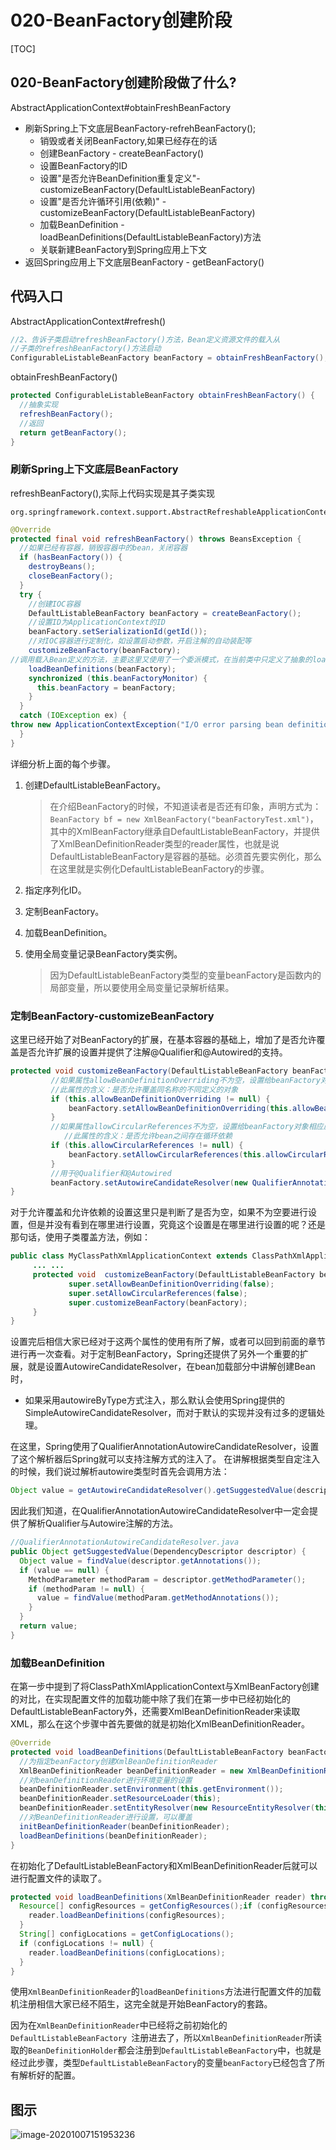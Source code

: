 # 020-BeanFactory创建阶段

[TOC]

## 020-BeanFactory创建阶段做了什么?

AbstractApplicationContext#obtainFreshBeanFactory

- 刷新Spring上下文底层BeanFactory-refrehBeanFactory();
  - 销毁或者关闭BeanFactory,如果已经存在的话
  - 创建BeanFactory - createBeanFactory()
  - 设置BeanFactory的ID
  - 设置"是否允许BeanDefinition重复定义"- customizeBeanFactory(DefaultListableBeanFactory)
  - 设置"是否允许循环引用(依赖)" - customizeBeanFactory(DefaultListableBeanFactory)
  - 加载BeanDefinition - loadBeanDefinitions(DefaultListableBeanFactory)方法
  - 关联新建BeanFactory到Spring应用上下文
- 返回Spring应用上下文底层BeanFactory - getBeanFactory()

## 代码入口

AbstractApplicationContext#refresh()

```java
//2、告诉子类启动refreshBeanFactory()方法，Bean定义资源文件的载入从
//子类的refreshBeanFactory()方法启动
ConfigurableListableBeanFactory beanFactory = obtainFreshBeanFactory();
```

obtainFreshBeanFactory()

```java
protected ConfigurableListableBeanFactory obtainFreshBeanFactory() {
  //抽象实现
  refreshBeanFactory();
  //返回
  return getBeanFactory();
}
```

### 刷新Spring上下文底层BeanFactory

refreshBeanFactory(),实际上代码实现是其子类实现

```
org.springframework.context.support.AbstractRefreshableApplicationContext#refreshBeanFactory
```

```java
@Override
protected final void refreshBeanFactory() throws BeansException {
  //如果已经有容器，销毁容器中的bean，关闭容器
  if (hasBeanFactory()) {
    destroyBeans();
    closeBeanFactory();
  }
  try {
    //创建IOC容器
    DefaultListableBeanFactory beanFactory = createBeanFactory();
    //设置ID为ApplicationContext的ID
    beanFactory.setSerializationId(getId());
    //对IOC容器进行定制化，如设置启动参数，开启注解的自动装配等
    customizeBeanFactory(beanFactory);
//调用载入Bean定义的方法，主要这里又使用了一个委派模式，在当前类中只定义了抽象的loadBeanDefinitions方法，具体的实现调用子类容器
    loadBeanDefinitions(beanFactory);
    synchronized (this.beanFactoryMonitor) {
      this.beanFactory = beanFactory;
    }
  }
  catch (IOException ex) {
throw new ApplicationContextException("I/O error parsing bean definition source for " + getDisplayName(), ex);
  }
}
```

详细分析上面的每个步骤。

1. 创建DefaultListableBeanFactory。

   > 在介绍BeanFactory的时候，不知道读者是否还有印象，声明方式为：`BeanFactory bf = new XmlBeanFactory("beanFactoryTest.xml")`，其中的XmlBeanFactory继承自DefaultListableBeanFactory，并提供了XmlBeanDefinitionReader类型的reader属性，也就是说DefaultListableBeanFactory是容器的基础。必须首先要实例化，那么在这里就是实例化DefaultListableBeanFactory的步骤。

2. 指定序列化ID。

3. 定制BeanFactory。

4. 加载BeanDefinition。

5. 使用全局变量记录BeanFactory类实例。

   > 因为DefaultListableBeanFactory类型的变量beanFactory是函数内的局部变量，所以要使用全局变量记录解析结果。

### 定制BeanFactory-customizeBeanFactory

这里已经开始了对BeanFactory的扩展，在基本容器的基础上，增加了是否允许覆盖是否允许扩展的设置并提供了注解@Qualifier和@Autowired的支持。

```java
protected void customizeBeanFactory(DefaultListableBeanFactory beanFactory) {
         //如果属性allowBeanDefinitionOverriding不为空，设置给beanFactory对象相应属性，
         //此属性的含义：是否允许覆盖同名称的不同定义的对象
         if (this.allowBeanDefinitionOverriding != null) {
             beanFactory.setAllowBeanDefinitionOverriding(this.allowBeanDefinitionOverriding);
         }
         //如果属性allowCircularReferences不为空，设置给beanFactory对象相应属性，         
  			//此属性的含义：是否允许bean之间存在循环依赖
         if (this.allowCircularReferences != null) {
             beanFactory.setAllowCircularReferences(this.allowCircularReferences);
         }
         //用于@Qualifier和@Autowired 
         beanFactory.setAutowireCandidateResolver(new QualifierAnnotationAutowireCandidateResolver());
}
```

对于允许覆盖和允许依赖的设置这里只是判断了是否为空，如果不为空要进行设置，但是并没有看到在哪里进行设置，究竟这个设置是在哪里进行设置的呢？还是那句话，使用子类覆盖方法，例如：

```java
public class MyClassPathXmlApplicationContext extends ClassPathXmlApplicationContext{
     ... ...
     protected void  customizeBeanFactory(DefaultListableBeanFactory beanFactory) {
             super.setAllowBeanDefinitionOverriding(false);
             super.setAllowCircularReferences(false);
             super.customizeBeanFactory(beanFactory);
     }
}
```

设置完后相信大家已经对于这两个属性的使用有所了解，或者可以回到前面的章节进行再一次查看。对于定制BeanFactory，Spring还提供了另外一个重要的扩展，就是设置AutowireCandidateResolver，在bean加载部分中讲解创建Bean时，

- 如果采用autowireByType方式注入，那么默认会使用Spring提供的SimpleAutowireCandidateResolver，而对于默认的实现并没有过多的逻辑处理。

在这里，Spring使用了QualifierAnnotationAutowireCandidateResolver，设置了这个解析器后Spring就可以支持注解方式的注入了。
在讲解根据类型自定注入的时候，我们说过解析autowire类型时首先会调用方法：

```java
Object value = getAutowireCandidateResolver().getSuggestedValue(descriptor);
```

因此我们知道，在QualifierAnnotationAutowireCandidateResolver中一定会提供了解析Qualifier与Autowire注解的方法。

```java
//QualifierAnnotationAutowireCandidateResolver.java
public Object getSuggestedValue(DependencyDescriptor descriptor) {
  Object value = findValue(descriptor.getAnnotations());
  if (value == null) {
    MethodParameter methodParam = descriptor.getMethodParameter();
    if (methodParam != null) {
      value = findValue(methodParam.getMethodAnnotations());
    }
  }
  return value;
}
```

### 加载BeanDefinition

在第一步中提到了将ClassPathXmlApplicationContext与XmlBeanFactory创建的对比，在实现配置文件的加载功能中除了我们在第一步中已经初始化的DefaultListableBeanFactory外，还需要XmlBeanDefinitionReader来读取XML，那么在这个步骤中首先要做的就是初始化XmlBeanDefinitionReader。


```java
@Override
protected void loadBeanDefinitions(DefaultListableBeanFactory beanFactory) throws BeansException, IOException {
  //为指定beanFactory创建XmlBeanDefinitionReader
  XmlBeanDefinitionReader beanDefinitionReader = new XmlBeanDefinitionReader(beanFactory);
  //对beanDefinitionReader进行环境变量的设置
  beanDefinitionReader.setEnvironment(this.getEnvironment());
  beanDefinitionReader.setResourceLoader(this);
  beanDefinitionReader.setEntityResolver(new ResourceEntityResolver(this));
  //对BeanDefinitionReader进行设置，可以覆盖
  initBeanDefinitionReader(beanDefinitionReader);
  loadBeanDefinitions(beanDefinitionReader);
}
```

在初始化了DefaultListableBeanFactory和XmlBeanDefinitionReader后就可以进行配置文件的读取了。

```java
protected void loadBeanDefinitions(XmlBeanDefinitionReader reader) throws BeansException, IOException {
  Resource[] configResources = getConfigResources();if (configResources != null) {
    reader.loadBeanDefinitions(configResources);
  }
  String[] configLocations = getConfigLocations();
  if (configLocations != null) {
    reader.loadBeanDefinitions(configLocations);
  }
}
```

使用`XmlBeanDefinitionReader`的`loadBeanDefinitions`方法进行配置文件的加载机注册相信大家已经不陌生，这完全就是开始BeanFactory的套路。

因为在`XmlBeanDefinitionReader`中已经将之前初始化的 `DefaultListableBeanFactory `注册进去了，所以`XmlBeanDefinitionReader`所读取的`BeanDefinitionHolder`都会注册到`DefaultListableBeanFactory`中，也就是经过此步骤，类型`DefaultListableBeanFactory`的变量`beanFactory`已经包含了所有解析好的配置。

## 图示

![image-20201007151953236](../../assets/image-20201007151953236.png)